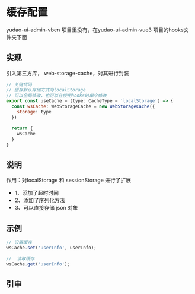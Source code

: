 # 缓存配置

yudao-ui-admin-vben 项目里没有，在yudao-ui-admin-vue3 项目的hooks文件夹下面

## 实现

引入第三方库， web-storage-cache，对其进行封装

```js
// 关键代码
// 缓存默认存储方式为localStorage 
// 可以全局修改，也可以在使用hooks时单个修改
export const useCache = (type: CacheType = 'localStorage') => {
  const wsCache: WebStorageCache = new WebStorageCache({
    storage: type
  })

  return {
    wsCache
  }
}
```

## 说明

作用：对localStorage 和 sessionStorage 进行了扩展
- 1、添加了超时时间
- 2、添加了序列化方法
- 3、可以直接存储 json 对象

## 示例

```js
// 设置缓存
wsCache.set('userInfo', userInfo);

//  读取缓存
wsCache.get('userInfo');
```

## 引申